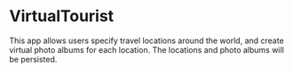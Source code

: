 # VirtualTourist 
This app allows users specify travel locations around the world, and create virtual photo albums for each location. The locations and photo albums will be persisted.
